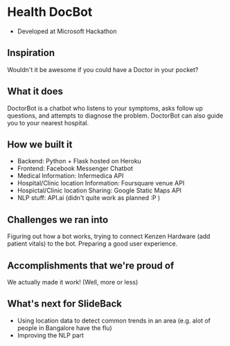 # Health DocBot
- Developed at Microsoft Hackathon

## Inspiration
Wouldn't it be awesome if you could have a Doctor in your pocket?

## What it does
DoctorBot is a chatbot who listens to your symptoms, asks follow up questions, and attempts to diagnose the problem. DoctorBot can also guide you to your nearest hospital.

## How we built it
- Backend: Python + Flask hosted on Heroku
- Frontend: Facebook Messenger Chatbot
- Medical Information: Infermedica API
- Hospital/Clinic location Information: Foursquare venue API
- Hospictal/Clinic location Sharing: Google Static Maps API
- NLP stuff: API.ai (didn't quite work as planned :P )

## Challenges we ran into
Figuring out how a bot works, trying to connect Kenzen Hardware (add patient vitals) to the bot. Preparing a good user experience.

## Accomplishments that we're proud of
We actually made it work! (Well, more or less)

## What's next for SlideBack
- Using location data to detect common trends in an area (e.g. alot of people in Bangalore have the flu)
- Improving the NLP part 

